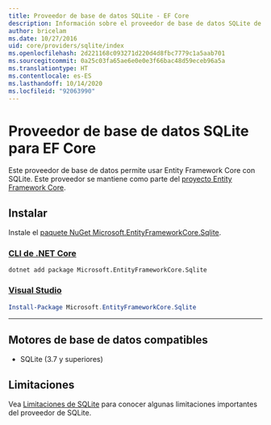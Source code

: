 ```yaml
---
title: Proveedor de base de datos SQLite - EF Core
description: Información sobre el proveedor de base de datos SQLite de Entity Framework Core
author: bricelam
ms.date: 10/27/2016
uid: core/providers/sqlite/index
ms.openlocfilehash: 2d221168c093271d220d4d8fbc7779c1a5aab701
ms.sourcegitcommit: 0a25c03fa65ae6e0e0e3f66bac48d59eceb96a5a
ms.translationtype: HT
ms.contentlocale: es-ES
ms.lasthandoff: 10/14/2020
ms.locfileid: "92063990"
---
```

# <a name="sqlite-ef-core-database-provider"></a>Proveedor de base de datos SQLite para EF Core

Este proveedor de base de datos permite usar Entity Framework Core con SQLite. Este proveedor se mantiene como parte del [proyecto Entity Framework Core](https://github.com/aspnet/EntityFrameworkCore).

## <a name="install"></a>Instalar

Instale el [paquete NuGet Microsoft.EntityFrameworkCore.Sqlite](https://www.nuget.org/packages/Microsoft.EntityFrameworkCore.Sqlite/).

### <a name="net-core-cli"></a>[CLI de .NET Core](#tab/dotnet-core-cli)

```dotnetcli
dotnet add package Microsoft.EntityFrameworkCore.Sqlite
```

### <a name="visual-studio"></a>[Visual Studio](#tab/vs)

```powershell
Install-Package Microsoft.EntityFrameworkCore.Sqlite
```

***

## <a name="supported-database-engines"></a>Motores de base de datos compatibles

* SQLite (3.7 y superiores)

## <a name="limitations"></a>Limitaciones

Vea [Limitaciones de SQLite](xref:core/providers/sqlite/limitations) para conocer algunas limitaciones importantes del proveedor de SQLite.
